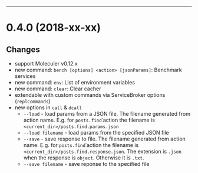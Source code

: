 --------------------------------------------------
<a name="0.4.0"></a>
# 0.4.0 (2018-xx-xx)

## Changes
- support Moleculer v0.12.x
- new command: `bench [options] <action> [jsonParams]`: Benchmark services
- new command: `env`: List of environment variables
- new command: `clear`: Clear cacher
- extendable with custom commands via ServiceBroker options (`replCommands`)
- new options in `call` & `dcall`
    - `--load` - load params from a JSON file. The filename generated from action name. E.g. for `posts.find`˙action the filename is `<current_dir>/posts.find.params.json`
    - `--load filename` - load params from the specified JSON file
    - `--save` - save response to file. The filename generated from action name. E.g. for `posts.find`˙action the filename is `<current_dir>/posts.find.response.json`. The extension is `.json` when the response is `object`. Otherwise it is `.txt`.
    - `--save filename` - save reponse to the specified file